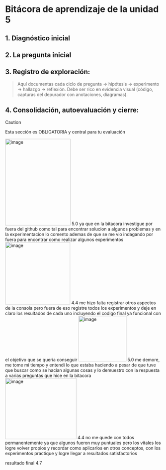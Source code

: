# Bitácora de aprendizaje de la unidad 5

## 1.  **Diagnóstico inicial**

## 2.  **La pregunta inicial**

## 3.  **Registro de exploración:** 
> Aquí documentas cada ciclo de pregunta -> hipótesis -> experimento -> hallazgo -> reflexión.
> Debe ser rico en evidencia visual (código, capturas del depurador con anotaciones, diagramas).

## 4.  **Consolidación, autoevaluación y cierre:**
> [!CAUTION]
> Esta sección es OBLIGATORIA y central para tu evaluación
<img width="210" height="278" alt="image" src="https://github.com/user-attachments/assets/82f7481c-cad7-44fe-b32d-d4046eeee17c" />
5.0 ya que en la bitacora investigue por fuera del github como tal para encontrar solucion a algunos problemas y en la experimentacion lo comento ademas de que se me vio indagando por fuera para encontrar como realizar algunos experimentos

<img width="209" height="200" alt="image" src="https://github.com/user-attachments/assets/437801b3-78e0-417f-982d-91cf4174efd5" />
4.4 me hizo falta registrar otros aspectos de la consola pero fuera de eso registre todos los experimentos y deje en claro los resultados de cada uno incluyendo el codigo final ya funcional con el objetivo que se queria conseguir

<img width="154" height="146" alt="image" src="https://github.com/user-attachments/assets/dd4878b6-22d0-4922-957a-8575214c6739" />
5.0 me demore, me tome mi tiempo y entendi lo que estaba haciendo a pesar de que tuve que buscar como se hacian algunas cosas y lo demuestro con la respuesta a varias preguntas que hice en la bitacora

<img width="229" height="196" alt="image" src="https://github.com/user-attachments/assets/103f7d23-0a34-4414-b99d-cb237cba1f29" />
4.4 no me quede con todos permanentemente ya que algunos fueron muy puntuales pero los vitales los logre volver propios y recordar como aplicarlos en otros conceptos, con los experimentos practique y logre llegar a resultados satisfactorios

resultado final 4.7



